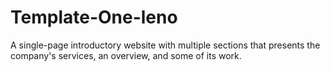 # Template-One-leno
A single-page introductory website with multiple sections that presents the company's services, an overview, and some of its work.
